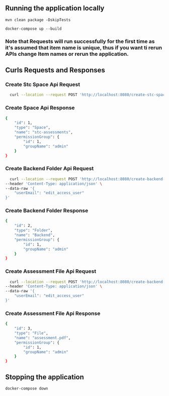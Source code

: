 ## Running the application locally

```shell
mvn clean package -DskipTests
```
```shell
docker-compose up --build 
```
### Note that Requests will run successfully for the first time as it's assumed that item name is unique, thus if you want ti rerun APIs change Item names or rerun the application.

## Curls Requests and Responses
### Create Stc Space Api Request
```bash
  curl --location --request POST 'http://localhost:8080/create-stc-space'
```
### Create Space Api Response
```bash
{
    "id": 1,
    "type": "Space",
    "name": "stc-assessments",
    "permissionGroup": {
        "id": 1,
        "groupName": "admin"
    }
}
```

### Create Backend Folder Api Request
```bash
  curl --location --request POST 'http://localhost:8080/create-backend-folder' \
--header 'Content-Type: application/json' \
--data-raw '{
    "userEmail": "edit_access_user"
}'
```
### Create Backend Folder Response
```bash
{
    "id": 2,
    "type": "Folder",
    "name": "Backend",
    "permissionGroup": {
        "id": 1,
        "groupName": "admin"
    }
}
```
### Create Assessment File Api Request
```bash
  curl --location --request POST 'http://localhost:8080/create-backend-folder' \
--header 'Content-Type: application/json' \
--data-raw '{
    "userEmail": "edit_access_user"
}'
```
### Create Assessment File Api Response
```bash
{
    "id": 3,
    "type": "File",
    "name": "assessment.pdf",
    "permissionGroup": {
        "id": 1,
        "groupName": "admin"
    }
}
```

## Stopping the application
```shell
docker-compose down 
```
